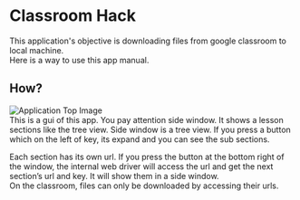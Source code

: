 # Classroom Hack
This application's objective is downloading files from google classroom to local machine.<br>
Here is a way to use this app manual.

## How?
![Application Top Image](test/gui_tests/image/FrontFrame.png)<br>
This is a gui of this app. You pay attention side window. It shows a lesson sections like the tree view.
Side window is a tree view. If you press a button which on the left of key, its expand and you can see the sub sections.<br>

Each section has its own url. If you press the button at the bottom right of the window, the internal web driver will access the url and get the next section’s url and key. It will show them in a side window.<br>
On the classroom, files can only be downloaded by accessing their urls.<br>

